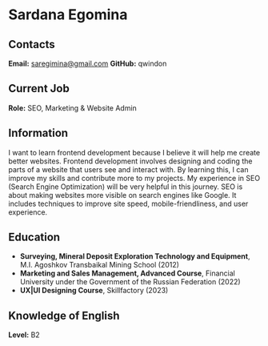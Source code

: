 # Sardana Egomina

## Contacts

**Email:** [saregimina@gmail.com](mailto:saregimina@gmail.com)
**GitHub:** qwindon

## Current Job

**Role:** SEO, Marketing & Website Admin

## Information

I want to learn frontend development because I believe it will help me create better websites. Frontend development involves designing and coding the parts of a website that users see and interact with. By learning this, I can improve my skills and contribute more to my projects. My experience in SEO (Search Engine Optimization) will be very helpful in this journey. SEO is about making websites more visible on search engines like Google. It includes techniques to improve site speed, mobile-friendliness, and user experience.

## Education

- **Surveying, Mineral Deposit Exploration Technology and Equipment**, M.I. Agoshkov Transbaikal Mining School (2012)
- **Marketing and Sales Management, Advanced Course**, Financial University under the Government of the Russian Federation (2022)
- **UX|UI Designing Course**, Skillfactory (2023)

## Knowledge of English

**Level:** B2
